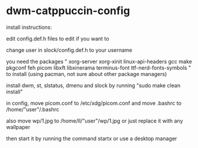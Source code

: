 # dwm-catppuccin-config
install instructions:

edit config.def.h files to edit if you want to

change user in slock/config.def.h to your username 

you need the packages " xorg-server xorg-xinit linux-api-headers gcc make pkgconf feh picom libxft libxinerama terminus-font ttf-nerd-fonts-symbols " to install (using pacman, not sure about other package
managers)

install dwm, st, slstatus, dmenu and slock by running  "sudo make clean install"

in config, move picom.conf to /etc/xdg/picom.conf and move .bashrc to 
/home/"user"/.bashrc

also move wp/1.jpg to /home/ll/"user"/wp/1.jpg or just replace it with any wallpaper


then start it by running the command startx or use a desktop manager
